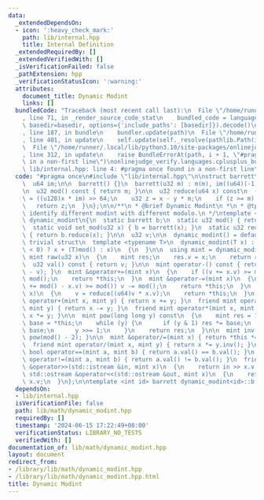 ```yaml
---
data:
  _extendedDependsOn:
  - icon: ':heavy_check_mark:'
    path: lib/internal.hpp
    title: Internal Definition
  _extendedRequiredBy: []
  _extendedVerifiedWith: []
  _isVerificationFailed: false
  _pathExtension: hpp
  _verificationStatusIcon: ':warning:'
  attributes:
    document_title: Dynamic Modint
    links: []
  bundledCode: "Traceback (most recent call last):\n  File \"/home/runner/.local/lib/python3.10/site-packages/onlinejudge_verify/documentation/build.py\"\
    , line 71, in _render_source_code_stat\n    bundled_code = language.bundle(stat.path,\
    \ basedir=basedir, options={'include_paths': [basedir]}).decode()\n  File \"/home/runner/.local/lib/python3.10/site-packages/onlinejudge_verify/languages/cplusplus.py\"\
    , line 187, in bundle\n    bundler.update(path)\n  File \"/home/runner/.local/lib/python3.10/site-packages/onlinejudge_verify/languages/cplusplus_bundle.py\"\
    , line 401, in update\n    self.update(self._resolve(pathlib.Path(included), included_from=path))\n\
    \  File \"/home/runner/.local/lib/python3.10/site-packages/onlinejudge_verify/languages/cplusplus_bundle.py\"\
    , line 312, in update\n    raise BundleErrorAt(path, i + 1, \"#pragma once found\
    \ in a non-first line\")\nonlinejudge_verify.languages.cplusplus_bundle.BundleErrorAt:\
    \ lib/internal.hpp: line 4: #pragma once found in a non-first line\n"
  code: "#pragma once\n#include \"lib/internal.hpp\"\n\nstruct barrett\n{\n  u32 m;\n\
    \  u64 im;\n\n  barrett() {}\n  barrett(u32 m) : m(m), im((u64)(-1) / m + 1) {}\n\
    \n  u32 mod() const { return m; }\n\n  u32 reduce(u64 x) const\n  {\n    u64 y\
    \ = ((u128)x * im) >> 64;\n    u32 z = x - y * m;\n    if (z >= m) z += m;\n \
    \   return z;\n  }\n};\n\n/**\n * @brief Dynamic Modint\n *\n * @tparam id To\
    \ identify different modint with different modulo.\n */\ntemplate <int id> struct\
    \ dynamic_modint\n{\n  static barrett b;\n  static u32 mod() { return b.m; }\n\
    \  static void set_mod(u32 x) { b = barrett(x); }\n  static u32 reduce(u64 x)\
    \ { return b.reduce(x); }\n\n  u32 v;\n\n  dynamic_modint() = default; // as a\
    \ trivial struct\n  template <typename T>\n  dynamic_modint(T x) : v((x % (T)mod()\
    \ < 0) ? x + (T)mod() : x)\n  {\n  }\n\n  using mint = dynamic_modint;\n\n  static\
    \ mint raw(u32 x)\n  {\n    mint res;\n    res.v = x;\n    return res;\n  }\n\n\
    \  u32 val() const { return v; }\n\n  mint operator-() const { return dynamic_modint(mod()\
    \ - v); }\n  mint &operator+=(mint x)\n  {\n    if ((v += x.v) >= mod()) v -=\
    \ mod();\n    return *this;\n  }\n  mint &operator-=(mint x)\n  {\n    if ((v\
    \ += mod() - x.v) >= mod()) v -= mod();\n    return *this;\n  }\n  mint &operator*=(mint\
    \ x)\n  {\n    v = reduce((u64)v * x.v);\n    return *this;\n  }\n  friend mint\
    \ operator+(mint x, mint y) { return x += y; }\n  friend mint operator-(mint x,\
    \ mint y) { return x -= y; }\n  friend mint operator*(mint x, mint y) { return\
    \ x *= y; }\n\n  mint pow(long long y) const\n  {\n    mint res = 1;\n    mint\
    \ base = *this;\n    while (y) {\n      if (y & 1) res *= base;\n      base *=\
    \ base;\n      y >>= 1;\n    }\n    return res;\n  }\n\n  mint inv() const { return\
    \ pow(mod() - 2); }\n\n  mint &operator/=(mint x) { return *this *= x.inv(); }\n\
    \  friend mint operator/(mint x, mint y) { return x *= y.inv(); }\n\n  friend\
    \ bool operator==(mint a, mint b) { return a.val() == b.val(); }\n  friend bool\
    \ operator!=(mint a, mint b) { return a.val() != b.val(); }\n  friend std::istream\
    \ &operator>>(std::istream &in, mint x)\n  {\n    return in >> x.v;\n  }\n  friend\
    \ std::ostream &operator<<(std::ostream &out, mint x)\n  {\n    return out <<\
    \ x.v;\n  }\n};\n\ntemplate <int id> barrett dynamic_modint<id>::b;\n"
  dependsOn:
  - lib/internal.hpp
  isVerificationFile: false
  path: lib/math/dynamic_modint.hpp
  requiredBy: []
  timestamp: '2024-06-15 17:22:49+08:00'
  verificationStatus: LIBRARY_NO_TESTS
  verifiedWith: []
documentation_of: lib/math/dynamic_modint.hpp
layout: document
redirect_from:
- /library/lib/math/dynamic_modint.hpp
- /library/lib/math/dynamic_modint.hpp.html
title: Dynamic Modint
---
```

